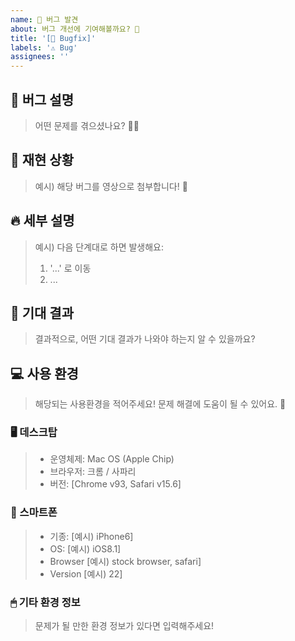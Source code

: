 ```yaml
---
name: 🐛 버그 발견
about: 버그 개선에 기여해볼까요? 🥰
title: '[🐛 Bugfix]'
labels: '⚠️ Bug'
assignees: ''
---
```


## 📄 버그 설명

> 어떤 문제를 겪으셨나요? 🙏🏻

## 🎥 재현 상황

> 예시) 해당 버그를 영상으로 첨부합니다! 🎥

## 🔥 세부 설명

> 예시) 다음 단계대로 하면 발생해요:
>
> 1. '...' 로 이동
> 2. ...

## 🌟 기대 결과

> 결과적으로, 어떤 기대 결과가 나와야 하는지 알 수 있을까요?

## 💻 사용 환경

> 해당되는 사용환경을 적어주세요! 문제 해결에 도움이 될 수 있어요. 🥹

### 🖥 데스크탑

> - 운영체제: Mac OS (Apple Chip)
> - 브라우저: 크롬 / 사파리
> - 버전: [Chrome v93, Safari v15.6]

### 📱 스마트폰

> - 기종: [예시) iPhone6]
> - OS: [예시) iOS8.1]
> - Browser [예시) stock browser, safari]
> - Version [예시) 22]

### 🖱 기타 환경 정보

> 문제가 될 만한 환경 정보가 있다면 입력해주세요!
